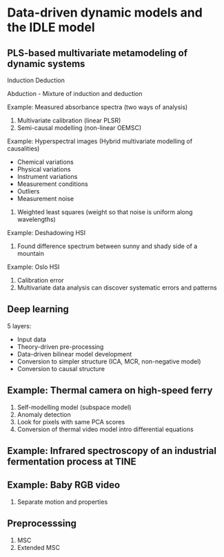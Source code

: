 # Data-driven dynamic models and the IDLE model

## PLS-based multivariate metamodeling of dynamic systems

Induction
Deduction

Abduction - Mixture of induction and deduction

Example: Measured absorbance spectra (two ways of analysis)
1) Multivariate calibration (linear PLSR)
2) Semi-causal modelling (non-linear OEMSC)

Example: Hyperspectral images (Hybrid multivariate modelling of causalities)
- Chemical variations
- Physical variations
- Instrument variations
- Measurement conditions
- Outliers
- Measurement noise

1) Weighted least squares (weight so that noise is uniform along wavelengths)

Example: Deshadowing HSI
1) Found difference spectrum between sunny and shady side of a mountain


Example: Oslo HSI
1) Calibration error
2) Multivariate data analysis can discover systematic errors and patterns


## Deep learning

5 layers:
- Input data
- Theory-driven pre-processing
- Data-driven bilinear model development
- Conversion to simpler structure (ICA, MCR, non-negative model)
- Conversion to causal structure

## Example: Thermal camera on high-speed ferry

1) Self-modelling model (subspace model)
2) Anomaly detection
3) Look for pixels with same PCA scores
4) Conversion of thermal video model intro differential equations

## Example: Infrared spectroscopy of an industrial fermentation process at TINE

## Example: Baby RGB video

1) Separate motion and properties

## Preprocesssing

1) MSC
2) Extended MSC
